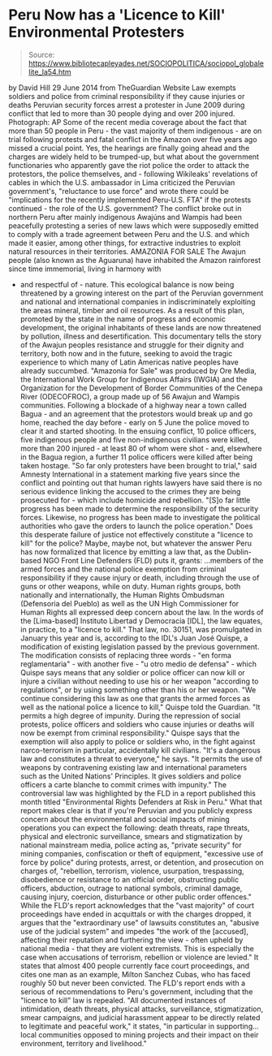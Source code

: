 # Peru Now has a 'Licence to Kill' Environmental Protesters

> Source: https://www.bibliotecapleyades.net/SOCIOPOLITICA/sociopol_globalelite_la54.htm

by David Hill
29 June 2014
from
TheGuardian Website
Law exempts soldiers and police
from criminal responsibility
if they cause injuries or deaths
Peruvian security
forces arrest a protester in June 2009
during conflict that led to
more than 30 people dying and over 200 injured.
Photograph: AP
Some of the recent media coverage about the fact that more than 50 people in
Peru - the vast majority of them indigenous - are on trial following
protests and fatal conflict in the Amazon over five years ago missed a
crucial point.
Yes, the hearings are finally going ahead and
the charges are widely held to be trumped-up, but what about the government
functionaries who apparently gave the riot police the order to attack the
protestors, the police themselves, and - following
Wikileaks' revelations of
cables in which the U.S. ambassador in Lima criticized the Peruvian
government's, "reluctance to use force" and wrote there could be
"implications for the recently implemented Peru-U.S. FTA" if the protests
continued - the role of the U.S. government?
The conflict broke out in northern Peru after mainly indigenous
Awajúns and Wampis had been peacefully
protesting a series of new laws which were supposedly emitted to comply with
a trade agreement between Peru and the U.S. and which made it easier, among
other things, for extractive industries to exploit natural resources in
their territories.
AMAZONIA FOR SALE
The Awajun people (also
known as the Aguaruna) have inhabited the Amazon
rainforest since time immemorial, living in harmony with
- and respectful of - nature.
This ecological balance is
now being threatened by a growing interest on the part
of the Peruvian government and national and
international companies in indiscriminately exploiting
the areas mineral, timber and oil resources.
As a result of this plan, promoted by the state in the
name of progress and economic development, the original
inhabitants of these lands are now threatened by
pollution, illness and desertification.
This documentary tells the story of the Awajun peoples
resistance and struggle for their dignity and territory,
both now and in the future, seeking to avoid the tragic
experience to which many of Latin Americas native
peoples have already succumbed.
"Amazonia for Sale" was
produced by Ore Media, the International Work Group for
Indigenous Affairs (IWGIA) and the Organization for the
Development of Border Communities of the Cenepa River (ODECOFROC),
a group made up of 56 Awajun and Wampis communities.
Following a blockade of a highway near a town
called Bagua - and an agreement that the protestors would break up and go
home, reached the day before - early on 5 June the police moved to clear it
and started shooting.
In the ensuing conflict, 10 police officers,
five indigenous people and five non-indigenous civilians were killed, more
than 200 injured - at least 80 of whom were shot - and, elsewhere in the
Bagua region, a further 11 police officers were killed after being taken
hostage.
"So far only protesters have been brought to
trial," said Amnesty International in a statement marking five years
since the conflict and pointing out that human rights lawyers have said
there is no serious evidence linking the accused to the crimes they are
being prosecuted for - which include homicide and rebellion.
"[S]o far little progress has been made to
determine the responsibility of the security forces. Likewise, no
progress has been made to investigate the political authorities who gave
the orders to launch the police operation."
Does this desperate failure of justice not
effectively constitute a "licence to kill" for the police?
Maybe, maybe not, but whatever the answer Peru
has now formalized that licence by emitting a law that, as the Dublin-based
NGO Front Line Defenders (FLD) puts it, grants:
...members of the armed forces and the
national police exemption from criminal responsibility if they cause
injury or death, including through the use of guns or other weapons,
while on duty.
Human rights groups, both nationally and internationally,
the Human Rights Ombudsman (Defensoria del Pueblo) as well as the UN
High Commissioner for Human Rights all expressed deep concern about the
law.
In the words of the [Lima-based] Instituto Libertad y Democracia [IDL],
the law equates, in practice, to a "licence to kill."
That
law, no. 30151, was promulgated in January
this year and is, according to the IDL's Juan José Quispe, a
modification of existing legislation passed by the previous government.
The modification consists of replacing three
words - "en forma reglamentaria" - with another five - "u otro medio de
defensa" - which Quispe says means that any soldier or police officer can
now kill or injure a civilian without needing to use his or her weapon
"according to regulations", or by using something other than his or her
weapon.
"We continue considering this law as one
that grants the armed forces as well as the national police a licence to
kill," Quispe told the Guardian.
"It permits a high degree of impunity.
During the repression of social protests, police officers and soldiers
who cause injuries or deaths will now be exempt from criminal
responsibility."
Quispe says that the exemption will also apply
to police or soldiers who, in the fight against narco-terrorism in
particular, accidentally kill civilians.
"It's a dangerous law and constitutes a
threat to everyone," he says.
"It permits the use of weapons by
contravening existing law and international parameters such as the
United Nations' Principles. It gives soldiers and police officers a
carte blanche to commit crimes with impunity."
The controversial law was highlighted by the FLD
in a report published this month titled "Environmental Rights Defenders at
Risk in Peru."
What that report makes clear is that if you're
Peruvian and you publicly express concern about the environmental and social
impacts of mining operations you can expect the following:
death threats, rape threats, physical and
electronic surveillance, smears and stigmatization by national
mainstream media, police acting as, "private security" for mining
companies, confiscation or theft of equipment, "excessive use of force
by police" during protests, arrest, or detention, and prosecution on
charges of, "rebellion, terrorism, violence, usurpation, trespassing,
disobedience or resistance to an official order, obstructing public
officers, abduction, outrage to national symbols, criminal damage,
causing injury, coercion, disturbance or other public order offences."
While the FLD's report acknowledges that the
"vast majority" of court proceedings have ended in acquittals or with the
charges dropped, it argues that the "extraordinary use" of lawsuits
constitutes an,
"abusive use of the judicial system" and
impedes "the work of the [accused], affecting their reputation and
furthering the view - often upheld by national media - that they are
violent extremists. This is especially the case when accusations of
terrorism, rebellion or violence are levied."
It states that almost 400 people currently face
court proceedings, and cites one man as an example, Milton Sanchez Cubas,
who has faced roughly 50 but never been convicted.
The FLD's report ends with a serious of recommendations to Peru's
government, including that the "licence to kill" law is repealed.
"All documented instances of intimidation,
death threats, physical attacks, surveillance, stigmatization, smear
campaigns, and judicial harassment appear to be directly related to
legitimate and peaceful work," it states, "in particular in supporting... local communities opposed to mining projects and their impact on
their environment, territory and livelihood."
